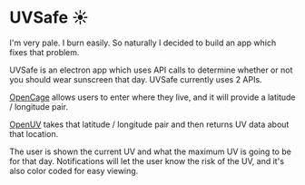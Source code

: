 # UVSafe ☀

I'm very pale. I burn easily. So naturally I decided to build an app which fixes that problem.

UVSafe is an electron app which uses API calls to determine whether or not you should wear sunscreen that day.
UVSafe currently uses 2 APIs.

[OpenCage](https://opencagedata.com/) allows users to enter where they live, and it will provide a latitude / longitude pair.

[OpenUV](https://www.openuv.io/) takes that latitude / longitude pair and then returns UV data about that location.

The user is shown the current UV and what the maximum UV is going to be for that day. Notifications will let the user know the risk of the UV, and it's also color coded for easy viewing.
